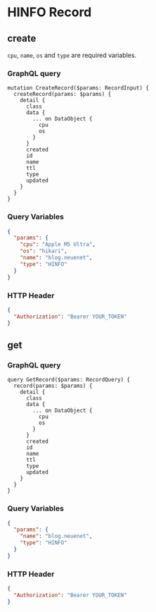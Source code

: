 # HINFO Record

## create

`cpu`, `name`, `os` and `type` are required variables.

### GraphQL query

```sdl
mutation CreateRecord($params: RecordInput) {
  createRecord(params: $params) {
    detail {
      class
      data {
        ... on DataObject {
          cpu
          os
        }
      }
      created
      id
      name
      ttl
      type
      updated
    }
  }
}
```

### Query Variables

```json
{
  "params": {
    "cpu": "Apple M5 Ultra",
    "os": "hikari",
    "name": "blog.neuenet",
    "type": "HINFO"
  }
}
```

### HTTP Header

```json
{
  "Authorization": "Bearer YOUR_TOKEN"
}
```


## get
### GraphQL query

```sdl
query GetRecord($params: RecordQuery) {
  record(params: $params) {
    detail {
      class
      data {
        ... on DataObject {
          cpu
          os
        }
      }
      created
      id
      name
      ttl
      type
      updated
    }
  }
}
```

### Query Variables

```json
{
  "params": {
    "name": "blog.neuenet",
    "type": "HINFO"
  }
}
```

### HTTP Header

```json
{
  "Authorization": "Bearer YOUR_TOKEN"
}
```
